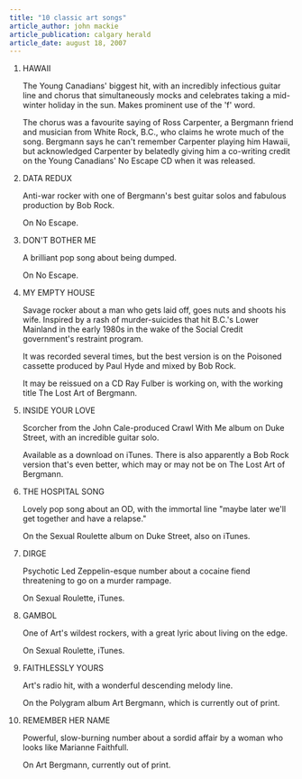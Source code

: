 ```yaml
---
title: "10 classic art songs"
article_author: john mackie
article_publication: calgary herald
article_date: august 18, 2007
---
```

1. HAWAII  
  
   The Young Canadians' biggest hit, with an incredibly infectious guitar line and chorus that simultaneously mocks and celebrates taking a mid-winter holiday in the sun. Makes prominent use of the 'f' word.  
  
   The chorus was a favourite saying of Ross Carpenter, a Bergmann friend and musician from White Rock, B.C., who claims he wrote much of the song. Bergmann says he can't remember Carpenter playing him Hawaii, but acknowledged Carpenter by belatedly giving him a co-writing credit on the Young Canadians' No Escape CD when it was released.  
  
2. DATA REDUX  
  
   Anti-war rocker with one of Bergmann's best guitar solos and fabulous production by Bob Rock.  
  
   On No Escape.  
  
3. DON'T BOTHER ME  
  
   A brilliant pop song about being dumped.  
  
   On No Escape.  
  
4. MY EMPTY HOUSE  
  
   Savage rocker about a man who gets laid off, goes nuts and shoots his wife. Inspired by a rash of murder-suicides that hit B.C.'s Lower Mainland in the early 1980s in the wake of the Social Credit government's restraint program.  
  
   It was recorded several times, but the best version is on the Poisoned cassette produced by Paul Hyde and mixed by Bob Rock.  
  
   It may be reissued on a CD Ray Fulber is working on, with the working title The Lost Art of Bergmann.  
  
5. INSIDE YOUR LOVE  
  
   Scorcher from the John Cale-produced Crawl With Me album on Duke Street, with an incredible guitar solo.  
  
   Available as a download on iTunes. There is also apparently a Bob Rock version that's even better, which may or may not be on The Lost Art of Bergmann.  
  
6. THE HOSPITAL SONG  
  
   Lovely pop song about an OD, with the immortal line "maybe later we'll get together and have a relapse."  
  
   On the Sexual Roulette album on Duke Street, also on iTunes.  
  
7. DIRGE  
  
   Psychotic Led Zeppelin-esque number about a cocaine fiend threatening to go on a murder rampage.  
  
   On Sexual Roulette, iTunes.  
  
8. GAMBOL  
  
   One of Art's wildest rockers, with a great lyric about living on the edge.  
  
   On Sexual Roulette, iTunes.  
  
9. FAITHLESSLY YOURS  
  
   Art's radio hit, with a wonderful descending melody line.  
  
   On the Polygram album Art Bergmann, which is currently out of print.  
  
10. REMEMBER HER NAME  
  
    Powerful, slow-burning number about a sordid affair by a woman who looks like Marianne Faithfull.  
  
    On Art Bergmann, currently out of print.  
